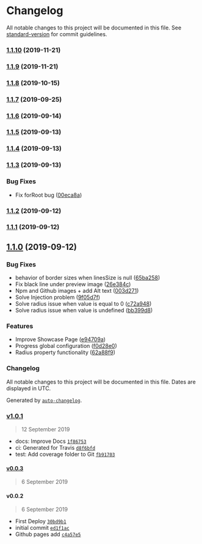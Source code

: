 # Changelog

All notable changes to this project will be documented in this file. See [standard-version](https://github.com/conventional-changelog/standard-version) for commit guidelines.

### [1.1.10](https://github.com/udede/ydd-progress-button/compare/v1.1.9...v1.1.10) (2019-11-21)

### [1.1.9](https://github.com/udede/ydd-progress-button/compare/v1.1.8...v1.1.9) (2019-11-21)

### [1.1.8](https://github.com/udede/ydd-progress-button/compare/v1.1.7...v1.1.8) (2019-10-15)

### [1.1.7](https://github.com/udede/ydd-progress-button/compare/v1.1.6...v1.1.7) (2019-09-25)

### [1.1.6](https://github.com/udede/ydd-progress-button/compare/v1.1.5...v1.1.6) (2019-09-14)

### [1.1.5](https://github.com/udede/ydd-progress-button/compare/v1.1.4...v1.1.5) (2019-09-13)

### [1.1.4](https://github.com/udede/ydd-progress-button/compare/v1.1.3...v1.1.4) (2019-09-13)

### [1.1.3](https://github.com/udede/ydd-progress-button/compare/v1.1.2...v1.1.3) (2019-09-13)


### Bug Fixes

* Fix forRoot bug ([00eca8a](https://github.com/udede/ydd-progress-button/commit/00eca8a))

### [1.1.2](https://github.com/udede/ydd-progress-button/compare/v1.1.1...v1.1.2) (2019-09-12)

### [1.1.1](https://github.com/udede/ydd-progress-button/compare/v1.1.0...v1.1.1) (2019-09-12)

## [1.1.0](https://github.com/udede/ydd-progress-button/compare/v0.0.3...v1.1.0) (2019-09-12)


### Bug Fixes

* behavior of border sizes when linesSize is null ([65ba258](https://github.com/udede/ydd-progress-button/commit/65ba258))
* Fix black line under preview image ([26e384c](https://github.com/udede/ydd-progress-button/commit/26e384c))
* Npm and Github images + add Alt text ([003d271](https://github.com/udede/ydd-progress-button/commit/003d271))
* Solve Injection problem ([9f05d7f](https://github.com/udede/ydd-progress-button/commit/9f05d7f))
* Solve radius issue when value is equal to 0 ([c72a948](https://github.com/udede/ydd-progress-button/commit/c72a948))
* Solve radius issue when value is undefined ([bb399d8](https://github.com/udede/ydd-progress-button/commit/bb399d8))


### Features

* Improve Showcase Page ([e94709a](https://github.com/udede/ydd-progress-button/commit/e94709a))
* Progress global configuration ([f0d28e0](https://github.com/udede/ydd-progress-button/commit/f0d28e0))
* Radius property functionality ([62a88f9](https://github.com/udede/ydd-progress-button/commit/62a88f9))

### Changelog

All notable changes to this project will be documented in this file. Dates are displayed in UTC.

Generated by [`auto-changelog`](https://github.com/CookPete/auto-changelog).

### [v1.0.1](https://github.com/udede/ydd-progress-button/compare/v0.0.3...v1.0.1)

> 12 September 2019

- docs: Improve Docs [`1f86753`](https://github.com/udede/ydd-progress-button/commit/1f86753332ef02716d739574cd2391c4c4648166)
- ci: Generated for Travis [`d8f6bfd`](https://github.com/udede/ydd-progress-button/commit/d8f6bfdbb8ddf1c97df23771e1d3e330f472dbf0)
- test: Add coverage folder to Git [`fb91703`](https://github.com/udede/ydd-progress-button/commit/fb917036c721b51ef4b8fe5d31cba0f9ad4f37c1)

#### [v0.0.3](https://github.com/udede/ydd-progress-button/compare/v0.0.2...v0.0.3)

> 6 September 2019

#### v0.0.2

> 6 September 2019

- First Deploy [`30bd9b1`](https://github.com/udede/ydd-progress-button/commit/30bd9b10a3cee8a57a59934f4de5926d664e01cc)
- initial commit [`ed1f1ac`](https://github.com/udede/ydd-progress-button/commit/ed1f1ac2a6a676a7cf13c5b8ca73ab9858160ada)
- Github pages add [`c4a57e5`](https://github.com/udede/ydd-progress-button/commit/c4a57e59bef96c20a8814aa371632c2f8f3bf1ca)
